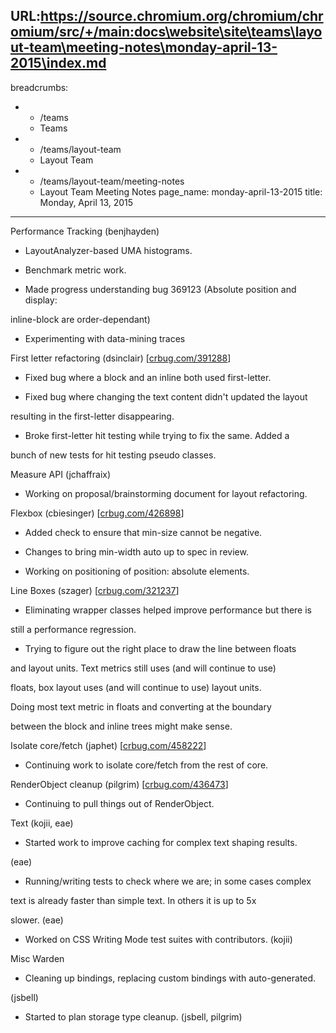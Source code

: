 URL:https://source.chromium.org/chromium/chromium/src/+/main:docs\website\site\teams\layout-team\meeting-notes\monday-april-13-2015\index.md
---
breadcrumbs:
- - /teams
  - Teams
- - /teams/layout-team
  - Layout Team
- - /teams/layout-team/meeting-notes
  - Layout Team Meeting Notes
page_name: monday-april-13-2015
title: Monday, April 13, 2015
---

Performance Tracking (benjhayden)

- LayoutAnalyzer-based UMA histograms.

- Benchmark metric work.

- Made progress understanding bug 369123 (Absolute position and display:

inline-block are order-dependant)

- Experimenting with data-mining traces

First letter refactoring (dsinclair)
\[[crbug.com/391288](https://crbug.com/391288)\]

- Fixed bug where a block and an inline both used first-letter.

- Fixed bug where changing the text content didn't updated the layout

resulting in the first-letter disappearing.

- Broke first-letter hit testing while trying to fix the same. Added a

bunch of new tests for hit testing pseudo classes.

Measure API (jchaffraix)

- Working on proposal/brainstorming document for layout refactoring.

Flexbox (cbiesinger) \[[crbug.com/426898](https://crbug.com/426898)\]

- Added check to ensure that min-size cannot be negative.

- Changes to bring min-width auto up to spec in review.

- Working on positioning of position: absolute elements.

Line Boxes (szager) \[[crbug.com/321237](https://crbug.com/321237)\]

- Eliminating wrapper classes helped improve performance but there is

still a performance regression.

- Trying to figure out the right place to draw the line between floats

and layout units. Text metrics still uses (and will continue to use)

floats, box layout uses (and will continue to use) layout units.

Doing most text metric in floats and converting at the boundary

between the block and inline trees might make sense.

Isolate core/fetch (japhet) \[[crbug.com/458222](https://crbug.com/458222)\]

- Continuing work to isolate core/fetch from the rest of core.

RenderObject cleanup (pilgrim) \[[crbug.com/436473](https://crbug.com/436473)\]

- Continuing to pull things out of RenderObject.

Text (kojii, eae)

- Started work to improve caching for complex text shaping results.

(eae)

- Running/writing tests to check where we are; in some cases complex

text is already faster than simple text. In others it is up to 5x

slower. (eae)

- Worked on CSS Writing Mode test suites with contributors. (kojii)

Misc Warden

- Cleaning up bindings, replacing custom bindings with auto-generated.

(jsbell)

- Started to plan storage type cleanup. (jsbell, pilgrim)
